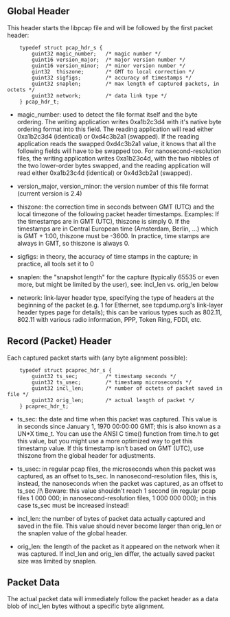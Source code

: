 Global Header
-------------

This header starts the libpcap file and will be followed by the first packet header:

        typedef struct pcap_hdr_s {
            guint32 magic_number;   /* magic number */
            guint16 version_major;  /* major version number */
            guint16 version_minor;  /* minor version number */
            gint32  thiszone;       /* GMT to local correction */
            guint32 sigfigs;        /* accuracy of timestamps */
            guint32 snaplen;        /* max length of captured packets, in octets */
            guint32 network;        /* data link type */
        } pcap_hdr_t;

* magic_number: used to detect the file format itself and the byte ordering. The writing application writes 0xa1b2c3d4 with it's native byte ordering format into this field. The reading application will read either 0xa1b2c3d4 (identical) or 0xd4c3b2a1 (swapped). If the reading application reads the swapped 0xd4c3b2a1 value, it knows that all the following fields will have to be swapped too. For nanosecond-resolution files, the writing application writes 0xa1b23c4d, with the two nibbles of the two lower-order bytes swapped, and the reading application will read either 0xa1b23c4d (identical) or 0x4d3cb2a1 (swapped).

* version_major, version_minor: the version number of this file format (current version is 2.4)

* thiszone: the correction time in seconds between GMT (UTC) and the local timezone of the following packet header timestamps. Examples: If the timestamps are in GMT (UTC), thiszone is simply 0. If the timestamps are in Central European time (Amsterdam, Berlin, ...) which is GMT + 1:00, thiszone must be -3600. In practice, time stamps are always in GMT, so thiszone is always 0.

* sigfigs: in theory, the accuracy of time stamps in the capture; in practice, all tools set it to 0

* snaplen: the "snapshot length" for the capture (typically 65535 or even more, but might be limited by the user), see: incl_len vs. orig_len below

* network: link-layer header type, specifying the type of headers at the beginning of the packet (e.g. 1 for Ethernet, see tcpdump.org's link-layer header types page for details); this can be various types such as 802.11, 802.11 with various radio information, PPP, Token Ring, FDDI, etc.

Record (Packet) Header
----------------------

Each captured packet starts with (any byte alignment possible):

        typedef struct pcaprec_hdr_s {
            guint32 ts_sec;         /* timestamp seconds */
            guint32 ts_usec;        /* timestamp microseconds */
            guint32 incl_len;       /* number of octets of packet saved in file */
            guint32 orig_len;       /* actual length of packet */
        } pcaprec_hdr_t;

* ts_sec: the date and time when this packet was captured. This value is in seconds since January 1, 1970 00:00:00 GMT; this is also known as a UN*X time_t. You can use the ANSI C time() function from time.h to get this value, but you might use a more optimized way to get this timestamp value. If this timestamp isn't based on GMT (UTC), use thiszone from the global header for adjustments.

* ts_usec: in regular pcap files, the microseconds when this packet was captured, as an offset to ts_sec. In nanosecond-resolution files, this is, instead, the nanoseconds when the packet was captured, as an offset to ts_sec /!\ Beware: this value shouldn't reach 1 second (in regular pcap files 1 000 000; in nanosecond-resolution files, 1 000 000 000); in this case ts_sec must be increased instead!

* incl_len: the number of bytes of packet data actually captured and saved in the file. This value should never become larger than orig_len or the snaplen value of the global header.

* orig_len: the length of the packet as it appeared on the network when it was captured. If incl_len and orig_len differ, the actually saved packet size was limited by snaplen.

Packet Data
-----------

The actual packet data will immediately follow the packet header as a data blob of incl_len bytes without a specific byte alignment.
